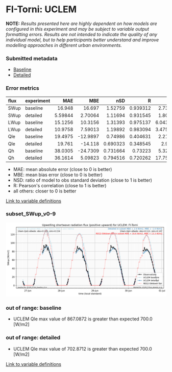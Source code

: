 # FI-Torni: UCLEM

**NOTE:** *Results presented here are highly dependent on how models are configured in this experiment and may be subject to variable output formatting errors. Results are not intended to indicate the quality of any individual model, but to help participants better understand and improve modelling approaches in different urban environments.*

### Submitted metadata

- [Baseline](UCLEM_FI-Torni_baseline_attrs.md)
- [Detailed](UCLEM_FI-Torni_detailed_attrs.md)

### Error metrics

| flux   | experiment   |      MAE |       MBE |      nSD |        R |      5th |    95th |    RMSE |    cRMSE |     AMBE |    1-nSD |       1-R |   nSkewness |   nKurtosis |   Overlap |
|:-------|:-------------|---------:|----------:|---------:|---------:|---------:|--------:|--------:|---------:|---------:|---------:|----------:|------------:|------------:|----------:|
| SWup   | baseline     | 16.948   |  16.697   | 1.52759  | 0.939312 |  2.7304  | 38.4399 | 25.0307 | 0.681007 | 16.697   | 0.527596 | 0.0606883 |   0.677966  |   1.18909   |  0.226361 |
| SWup   | detailed     |  5.59844 |   2.70064 | 1.11694  | 0.931545 |  1.8021  |  4.9511 | 11.4983 | 0.40816  |  2.70064 | 0.116937 | 0.0684552 |   0.803251  |   1.32726   |  0.126361 |
| LWup   | baseline     | 15.1256  |  10.3156  | 1.31393  | 0.975137 |  6.04328 | 46.5436 | 22.3536 | 0.404833 | 10.3156  | 0.313931 | 0.0248628 |   1.11484   |   0.63433   |  0.113741 |
| LWup   | detailed     | 10.9758  |   7.59013 | 1.19892  | 0.983094 |  3.47548 | 30.1289 | 15.8061 | 0.283029 |  7.59013 | 0.198917 | 0.0169055 |   0.729179  |   0.357935  |  0.096864 |
| Qle    | baseline     | 19.4975  | -12.9897  | 0.74986  | 0.404631 |  2.2109  | 33.6879 | 33.5336 | 0.977475 | 12.9897  | 0.25014  | 0.595369  |   0.457467  |   1.1629    |  0.410399 |
| Qle    | detailed     | 19.761   | -14.118   | 0.690323 | 0.348545 |  2.973   | 45.8085 | 34.5684 | 0.997662 | 14.118   | 0.309677 | 0.651455  |   0.392555  |   2.33869   |  0.399064 |
| Qh     | baseline     | 38.0305  | -24.7309  | 0.731664 | 0.73223  |  5.3293  | 57.1151 | 54.1002 | 0.681058 | 24.7309  | 0.268337 | 0.26777   |   0.254819  |   0.303694  |  0.310178 |
| Qh     | detailed     | 36.1614  |   5.09823 | 0.794516 | 0.720262 | 17.7555  | 21.2537 | 49.5529 | 0.697665 |  5.09823 | 0.205485 | 0.279738  |   0.0547589 |   0.0469565 |  0.223062 |

 - MAE: mean absolute error (close to 0 is better)
 - MBE: mean bias error (close to 0 is better)
 - NSD: ratio of model to obs standard deviation (close to 1 is better)
 - R: Pearson's correlation (close to 1 is better)
 - all others: closer to 0 is better

[Link to variable definitions](../modelattrs/variable_definitions.md)

### <a name="subset_swup_v0-9"></a>subset_SWup_v0-9
[![UCLEM_FI-Torni_subset_SWup_v0-9.png](UCLEM_FI-Torni_subset_SWup_v0-9.png)](UCLEM_FI-Torni_subset_SWup_v0-9.png)

### out of range: baseline

 - UCLEM Qle max value of 867.0872 is greater than expected 700.0 [W/m2]

### out of range: detailed

 - UCLEM Qle max value of 702.8712 is greater than expected 700.0 [W/m2]


[Link to variable definitions](../modelattrs/variable_definitions.md)

